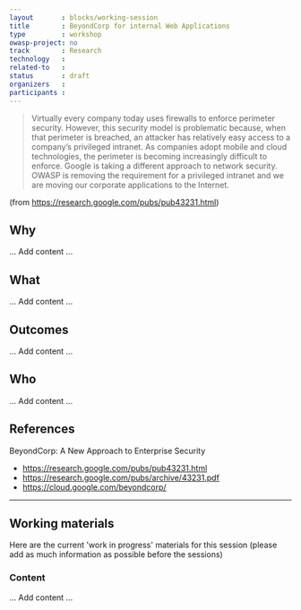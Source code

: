 ```yaml
---
layout       : blocks/working-session
title        : BeyondCorp for internal Web Applications
type         : workshop
owasp-project: no
track        : Research
technology   :
related-to   :
status       : draft
organizers   :
participants :
---
```


> Virtually every company today uses firewalls to enforce perimeter security. However, this security model is problematic because, when that perimeter is breached, an attacker has relatively easy access to a company’s privileged intranet. As companies adopt mobile and cloud technologies, the perimeter is becoming increasingly difficult to enforce. Google is taking a different approach to network security. OWASP is removing the requirement for a privileged intranet and we are moving our corporate applications to the Internet.

(from https://research.google.com/pubs/pub43231.html)

## Why

... Add content ...

## What

... Add content ...

## Outcomes

... Add content ...

## Who

... Add content ...

## References

BeyondCorp: A New Approach to Enterprise Security

 - https://research.google.com/pubs/pub43231.html
 - https://research.google.com/pubs/archive/43231.pdf
 - https://cloud.google.com/beyondcorp/
 
 --- 

## Working materials

Here are the current 'work in progress' materials for this session (please add as much information as possible before the sessions)

### Content

... Add content ...
